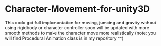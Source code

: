 # Character-Movement-for-unity3D
This code got full implementation for moving, jumping and gravity without using rigidbody or character controller soon will be updated with more smooth methods to make the character move more realistically (note: you will find Procedural Animation class is in my repository ^^)
